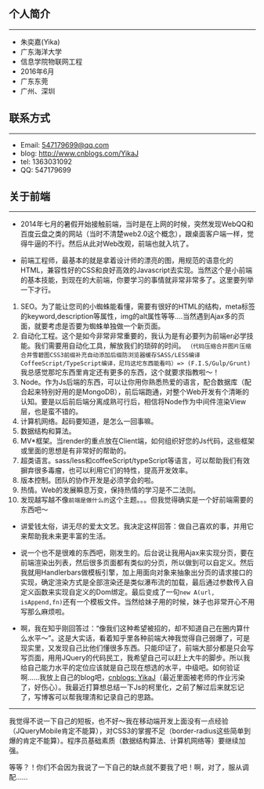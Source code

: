 个人简介
---
---

* 朱奕嘉(Yika)
* 广东海洋大学
* 信息学院物联网工程
* 2016年6月
* 广东东莞
* 广州、深圳

联系方式
---
---
* Email: 547179699@qq.com
* blog: http://www.cnblogs.com/YikaJ
* tel: 1363031092
* QQ: 547179699

关于前端
---
---
* 2014年七月的暑假开始接触前端，当时是在上网的时候，突然发现WebQQ和百度云盘之类的网站（当时不清楚web2.0这个概念），跟桌面客户端一样，觉得牛逼的不行。然后从此对Web改观，前端也就入坑了。

* 前端工程师，最基本的就是拿着设计师的漂亮的图，用规范的语意化的HTML，兼容性好的CSS和良好高效的Javascript去实现。当然这个是小前端的基本技能，到现在的大前端，你要学习的事情就非常非常多了。这里要列举一下才行。
1. SEO。为了能让您司的小蜘蛛能看懂，需要有很好的HTML的结构，meta标签的keyword,description等属性，img的alt属性等等....当然遇到Ajax多的页面，就要考虑是否要为蜘蛛单独做一个新页面。
2. 自动化工程。这个是如今非常非常重要的，我认为是有必要列为前端er必学技能。我们需要用自动化工具，解放我们的琐碎的时间。
`
（代码压缩合并图片压缩合并雪碧图CSS3前缀补充自动添加后缀防浏览器缓存SASS/LESS编译CoffeeScript/TypeScript编译，尼玛这坨东西能看吗）=> (F.I.S/Gulp/Grunt)
` 
我总感觉那坨东西里肯定还有更多的东西，这个就要求指教啦～！
3. Node。作为Js后端的东西，可以让你用你熟悉热爱的语言，配合数据库（配合起来特别好用的是MongoDB），前后端跑通，对整个Web开发有个清晰的认知。要是以后前后端分离成熟可行后，相信将Node作为中间件渲染View层，也是蛮不错的。
4. 计算机网络。起码要知道，是怎么一回事嘛。
5. 数据结构和算法。
6. MV*框架。当render的重点放在Client端，如何组织好您的Js代码，这些框架或里面的思想是有非常好的帮助的。
7. 超类语言。sass/less和coffeeScript/typeScript等语言，可以帮助我们有效摒弃很多毒瘤，也可以利用它们的特性，提高开发效率。 
9. 版本控制。团队的协作开发是必须学会的啦。  
10. 热情。Web的发展瞬息万变，保持热情的学习是不二法则。
11. 发现越写越不像`前端是做什么的`这个主题。。。但我觉得确实是一个好前端需要的东西吧～

* 讲爱钱太俗，讲无尽的爱太文艺。我决定这样回答：做自己喜欢的事，并用它来帮助我未来更丰富的生活。

* 说一个也不是很难的东西吧，刚发生的。后台说让我用Ajax来实现分页，要在前端渲染出列表，然后很多页面都有类似的分页，所以做到可以自定义。然后我就用Handlerbars做模板引擎，加上用面向对象来抽象出分页的请求接口的实现，确定渲染方式是全部渲染还是类似瀑布流的加载，最后通过参数传入自定义函数来实现自定义的Dom绑定。最后变成了一句`new A(url, isAppend,fn)`还有一个模板文件。当然给妹子用的时候，妹子也非常开心不用写那么麻烦啦。

* 啊，我在知乎刚回答过：“像我们这种希望被招的，却不知道自己在圈内算什么水平～”。这是大实话，看着知乎里各种前端大神我觉得自己弱爆了，可是现实里，又发现自己比他们懂很多东西。只能印证了，前端大部分都是只会写写页面，用用JQuery的代码民工，我希望自己可以赶上大牛的脚步。所以我给自己能力水平的定位应该就是自己现在想选的水平，中级吧。如何验证啊......我放上自己的blog吧，[cnblogs: YikaJ](http://www.cnblogs.com/YikaJ)（最近里面被老师的作业污染了，好伤心）。我最近打算想总结一下Js的柯里化，之前了解过后来就忘记了，写博客可以帮我理清和记录自己的思路。

---
我觉得不说一下自己的短板，也不好～我在移动端开发上面没有一点经验（JQueryMobile肯定不能算），对CSS3的掌握不足（border-radius这些简单到爆的肯定不能算）。程序员基础素质（数据结构算法、计算机网络等）要继续加强。

等等？！你们不会因为我说了一下自己的缺点就不要我了吧！啊，对了，服从调配......






